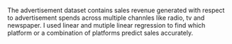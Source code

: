 The advertisement dataset contains sales revenue generated with respect to advertisement spends across multiple channles like radio, 
tv and newspaper. I used linear and mutiple linear regression to find which platform or a combination of platforms predict sales accurately.
